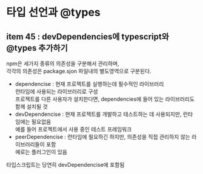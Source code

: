 # 타입 선언과 @types

## item 45 : devDependencies에 typescript와 @types 추가하기  
npm은 세가지 종류의 의존성을 구분해서 관리하며,  
각각의 의존성은 package.sjon 파일내의 별도영역으로 구분된다.  

 - dependencise : 현재 프로젝트를 실행하는데 필수적인 라이브러리  
                  런타임에 사용되는 라이브러리로 구성  
                  프로젝트를 다른 사용자가 설치한다면, dependencies에 들어 있는 라이브러리도 함께 설치될 것  
 - devDependencise : 현재 프로젝트를 개발하고 테스트하는 데 사용되지만, 런타임에는 필요없음  
                     예를 들어 프로젝트에서 사용 중인 테스트 프레임워크
 - peerDependencise : 런타임에 필요하긴 하지만,  의존성을 직접 관리하지 않는 라이브러리들이 포함  
                      예로는 플러그인이 있음  

타입스크립트는 당연히 devDependencise에 포함됨  

